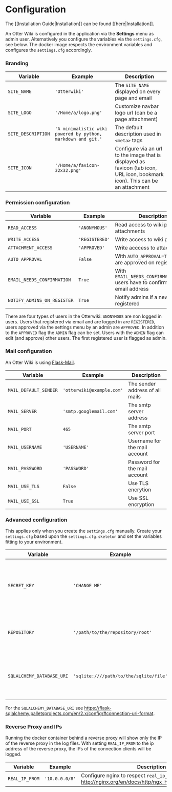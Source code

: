# Configuration

The [[Installation Guide|Installation]] can be found [[here|Installation]].

An Otter Wiki is configured in the application via the <i class="fas fa-cogs"></i>
 **Settings** menu
as admin user. Alternatively you configure the variables via the 
`settings.cfg`, see below. The docker image respects the environment variables and
configures the `settings.cfg` accordingly.

### Branding

| Variable         |  Example        | Description                                  |
|------------------|-----------------|----------------------------------------------|
| `SITE_NAME`      | `'Otterwiki'`   | The `SITE_NAME` displayed on every page and email |
| `SITE_LOGO`      | `'/Home/a/logo.png'` | Customize navbar logo url (can be a page attachment) |
| `SITE_DESCRIPTION` | `'A minimalistic wiki powered by python, markdown and git.'` | The default description used in `<meta>` tags |
| `SITE_ICON`      | `'/Home/a/favicon-32x32.png'` | Configure via an url to the image that is displayed as favicon (tab icon, URL icon, bookmark icon). This can be an attachment |


### Permission configuration

| Variable         |  Example        | Description                                  |
|------------------|-----------------|----------------------------------------------|
| `READ_ACCESS`    | `'ANONYMOUS'`   | Read access to wiki pages and attachments    |
| `WRITE_ACCESS`   | `'REGISTERED'`  | Write access to wiki pages                   |
| `ATTACHMENT_ACCESS` | `'APPROVED'` | Write acccess to attachments                 |
| `AUTO_APPROVAL`  | `False`         | With `AUTO_APPROVAL=True` users are approved on registration |
| `EMAIL_NEEDS_CONFIRMATION`  | `True`         | With `EMAIL_NEEDS_CONFIRMATION=True` users have to confirm their email address |
| `NOTIFY_ADMINS_ON_REGISTER` | `True`  | Notify admins if a new user is registered |

There are four types of users in the Otterwiki: `ANONYMOUS` are non logged in users.
Users that registered via email and are logged in are `REGISTERED`, users approved via
the settings menu by an admin are `APPROVED`. In addition to the `APPROVED` flag the `ADMIN`
flag can be set. Users with the `ADMIN` flag can edit (and approve) other users. The first registered user is flagged as admin.

### Mail configuration

An Otter Wiki is using [Flask-Mail](https://pythonhosted.org/Flask-Mail/). 

| Variable         |  Example        | Description                                  |
|------------------|-----------------|----------------------------------------------|
| `MAIL_DEFAULT_SENDER` | `'otterwiki@example.com'` | The sender address of all mails |
| `MAIL_SERVER`    | `'smtp.googlemail.com'` | The smtp server address              |
| `MAIL_PORT`      | `465`           | The smtp server port                         |
| `MAIL_USERNAME`  | `'USERNAME'`    | Username for the mail account                |
| `MAIL_PASSWORD`  | `'PASSWORD'`    | Password for the mail account                |
| `MAIL_USE_TLS`   | `False`         | Use TLS encrytion                            |
| `MAIL_USE_SSL`   | `True`          | Use SSL encryption                           |

### Advanced configuration

This applies only when you create the `settings.cfg` manually. Create your
`settings.cfg` based upon the `settings.cfg.skeleton` and set the
variables fitting to your environment.

| Variable         |  Example        | Description                                  |
|------------------|-----------------|----------------------------------------------|
| `SECRET_KEY`     | `'CHANGE ME'`   | Choose a random string that is used to encrypt user session data |
| `REPOSITORY`     | `'/path/to/the/repository/root'` | The absolute path to the repository storing the wiki pages |
| `SQLALCHEMY_DATABASE_URI` | `'sqlite:////path/to/the/sqlite/file'` | The absolute path to the database storing the user credentials |

For the `SQLALCHEMY_DATABASE_URI` see <https://flask-sqlalchemy.palletsprojects.com/en/2.x/config/#connection-uri-format>.

### Reverse Proxy and IPs

Running the docker container behind a reverse proxy will show only the IP of the reverse proxy in the log files. With setting `REAL_IP_FROM` to the ip address of the reverse proxy, the IPs of the connection clients will be logged.

| Variable         |  Example         | Description                                  |
|------------------|------------------|----------------------------------------------|
| `REAL_IP_FROM`   | `'10.0.0.0/8'`   | Configure nginx to respect `real_ip_header`, see <http://nginx.org/en/docs/http/ngx_http_realip_module.html> |
